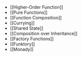 - [[Higher-Order Function]]
- [[Pure Functions]]
- [[Function Composition]]
- [[Currying]]
- [[Shared State]]
- [[Composition over Inheritance]]
- [[Factory Functions]]
- [[Funktory]]
- [[Monady]]